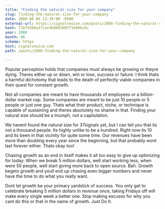 ```yaml
---
title: "Finding the natural size for your company"
slug: finding-the-natural-size-for-your-company
date: 2008-06-06 12:39:00 -0500
external-url: https://signalvnoise.com/posts/1068-finding-the-natural-size-for-your-company
hash: 71b75d46a17cac4b80d3b07f1e96bcbc
year: 2008
month: 06
scheme: https
host: signalvnoise.com
path: /posts/1068-finding-the-natural-size-for-your-company

---
```


Popular perception holds that companies must always be growing or theyre dying. Theres either up or down, win or lose, success or failure. I think thats a harmful dichotomy that leads to the death of perfectly viable companies in their quest for constant growth.



Not all companies are meant to have thousands of employees or a billion-dollar market cap. Some companies are meant to be just 10 people or 5 people or just one guy. Thats what their product, niche, or technique is capable of sustaining and theres absolutely no shame in that. Finding your natural size should be a triumph, not a capitulation.



We havent found the natural size for 37signals yet, but I can tell you that its not a thousand people. Its highly unlike to be a hundred. Right now its 10 and its been in that vicinity for quite some time. Our revenues have been more than doubling every year since the beginning, but that probably wont last forever either. Thats okay too!



Chasing growth as an end in itself makes it all too easy to give up optimizing for today: When we break 5 million dollars, well start working less, when were 50 people, well start giving more back to open source. Bah. Growth begets growth and youll end up chasing even bigger numbers and never have the time to do what you really want.



Dont let growth be your primary yardstick of success. You only get to celebrate breaking 5 million dollars in revenue once, taking Fridays off will make every single week a better one. Stop making excuses for why you cant do this or that in the name of growth. Just Do It.
